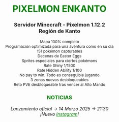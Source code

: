 
<div style="color: green; text-align: center;"><h1>PIXELMON ENKANTO</h1></div>
<div style="text-align: center;"><h3>Servidor Minecraft - Pixelmon 1.12.2<br> Región de Kanto</h3></div>
<div style="text-align: center; font-size: 12px;">
Mapa 100% completo<br>
Programación optimizada para una aventura como en su día<br>
151 pokémon capturables<br>
Decenas de Easter Eggs<br>
Sprites especiales para ciertos pokémons<br>
Rate Shiny 1/1500<br>
Rate Hidden Ability 1/100<br>
No pay to win. Todo es conseguible jugando<br>
3 zonas nuevas desbloqueables<br>
Reto PVE desbloqueable tras vencer al Alto Mando<br>
</div>
<div style="color: green; text-align: center;"><h3>NOTICIAS</h3></div>
<div style="text-align: center;"><em>Lanzamiento oficial -> 14 Marzo 2025 -> 21:30<br>
¡Nuevo <a style="color: green;" href="https://www.instagram.com/pixelmonenkanto">Instagram</a>!</em>
</div>
